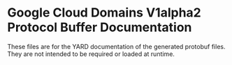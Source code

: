 # Google Cloud Domains V1alpha2 Protocol Buffer Documentation

These files are for the YARD documentation of the generated protobuf files.
They are not intended to be required or loaded at runtime.
